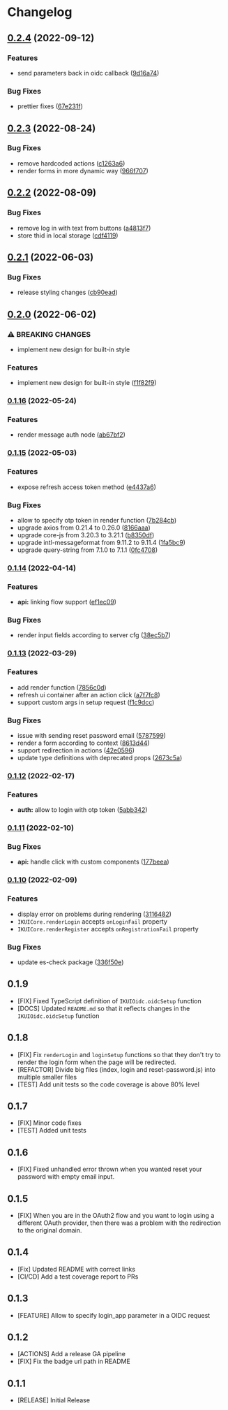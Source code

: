 # Changelog

## [0.2.4](https://github.com/indykite/jarvis-sdk-web/compare/v0.2.3...v0.2.4) (2022-09-12)


### Features

* send parameters back in oidc callback ([9d16a74](https://github.com/indykite/jarvis-sdk-web/commit/9d16a740b746c0980c12f7102a9d82bddaa6900a))


### Bug Fixes

* prettier fixes ([67e231f](https://github.com/indykite/jarvis-sdk-web/commit/67e231f7b72447dc989cbd365df526b7fc241ece))

## [0.2.3](https://github.com/indykite/jarvis-sdk-web/compare/v0.2.2...v0.2.3) (2022-08-24)


### Bug Fixes

* remove hardcoded actions ([c1263a6](https://github.com/indykite/jarvis-sdk-web/commit/c1263a6b76380f757d9986f2237d622eb6060d8d))
* render forms in more dynamic way ([966f707](https://github.com/indykite/jarvis-sdk-web/commit/966f707bbac4ee695d8a3d613b7b37ba4ae28389))

## [0.2.2](https://github.com/indykite/jarvis-sdk-web/compare/v0.2.1...v0.2.2) (2022-08-09)


### Bug Fixes

* remove log in with text from buttons ([a4813f7](https://github.com/indykite/jarvis-sdk-web/commit/a4813f723a6cec03b45063215a47f02da23c1f79))
* store thid in local storage ([cdf4119](https://github.com/indykite/jarvis-sdk-web/commit/cdf4119dd0934cd497cb335affec090c9df1069a))

## [0.2.1](https://github.com/indykite/jarvis-sdk-web/compare/v0.2.0...v0.2.1) (2022-06-03)


### Bug Fixes

* release styling changes ([cb90ead](https://github.com/indykite/jarvis-sdk-web/commit/cb90ead8737afbc21ae1e28df4238c1a15c9f143))

## [0.2.0](https://github.com/indykite/jarvis-sdk-web/compare/v0.1.16...v0.2.0) (2022-06-02)


### ⚠ BREAKING CHANGES

* implement new design for built-in style

### Features

* implement new design for built-in style ([f1f82f9](https://github.com/indykite/jarvis-sdk-web/commit/f1f82f9bbd9a5dff3ecadce10d194c556fbac41a))

### [0.1.16](https://github.com/indykite/jarvis-sdk-web/compare/v0.1.15...v0.1.16) (2022-05-24)


### Features

* render message auth node ([ab67bf2](https://github.com/indykite/jarvis-sdk-web/commit/ab67bf235654f30d9e4a000f23323e11814ade41))

### [0.1.15](https://github.com/indykite/jarvis-sdk-web/compare/v0.1.14...v0.1.15) (2022-05-03)


### Features

* expose refresh access token method ([e4437a6](https://github.com/indykite/jarvis-sdk-web/commit/e4437a698715b0827d5e717b67b4d75910146271))


### Bug Fixes

* allow to specify otp token in render function ([7b284cb](https://github.com/indykite/jarvis-sdk-web/commit/7b284cb2cfa304f4c2ad0f6de79e3995b75915c5))
* upgrade axios from 0.21.4 to 0.26.0 ([8166aaa](https://github.com/indykite/jarvis-sdk-web/commit/8166aaa2fb74955c4995ca7b057e690b75bfcb5f))
* upgrade core-js from 3.20.3 to 3.21.1 ([b8350df](https://github.com/indykite/jarvis-sdk-web/commit/b8350dfa42b2361a101558b62a774cf6651d58b9))
* upgrade intl-messageformat from 9.11.2 to 9.11.4 ([1fa5bc9](https://github.com/indykite/jarvis-sdk-web/commit/1fa5bc9bfee205654624cd2460f441f6aa41aa3e))
* upgrade query-string from 7.1.0 to 7.1.1 ([0fc4708](https://github.com/indykite/jarvis-sdk-web/commit/0fc4708de13e49a3f685d68c5b83f01945dc579b))

### [0.1.14](https://github.com/indykite/jarvis-sdk-web/compare/v0.1.13...v0.1.14) (2022-04-14)


### Features

* **api:** linking flow support ([ef1ec09](https://github.com/indykite/jarvis-sdk-web/commit/ef1ec09eb94ff8fac98a56dec73a79f4ee2877c7))


### Bug Fixes

* render input fields according to server cfg ([38ec5b7](https://github.com/indykite/jarvis-sdk-web/commit/38ec5b79f228a0b71365d72f64f8a319d8a2fc0b))

### [0.1.13](https://github.com/indykite/jarvis-sdk-web/compare/v0.1.12...v0.1.13) (2022-03-29)


### Features

* add render function ([7856c0d](https://github.com/indykite/jarvis-sdk-web/commit/7856c0de4a36beb5ca4d87174ebb00f732c5e6aa))
* refresh ui container after an action click ([a7f7fc8](https://github.com/indykite/jarvis-sdk-web/commit/a7f7fc8074c42fa44ddaac56fb0d5d8e133fd8c5))
* support custom args in setup request ([f1c9dcc](https://github.com/indykite/jarvis-sdk-web/commit/f1c9dcc17459b8ee3f321589dc30a90639d8297e))


### Bug Fixes

* issue with sending reset password email ([5787599](https://github.com/indykite/jarvis-sdk-web/commit/5787599a6442d6f683cd2eb122f855767021d269))
* render a form according to context ([8613d44](https://github.com/indykite/jarvis-sdk-web/commit/8613d44abea886ac86c8e2ca75d7bfb56394955e))
* support redirection in actions ([42e0596](https://github.com/indykite/jarvis-sdk-web/commit/42e0596213ee319c9bee81173658d584fe81438b))
* update type definitions with deprecated props ([2673c5a](https://github.com/indykite/jarvis-sdk-web/commit/2673c5abdeec560763c5004f8c9a5de925ec5f62))

### [0.1.12](https://github.com/indykite/jarvis-sdk-web/compare/v0.1.11...v0.1.12) (2022-02-17)


### Features

* **auth:** allow to login with otp token ([5abb342](https://github.com/indykite/jarvis-sdk-web/commit/5abb342565f90f5e42bc999123d189dfccf0fa60))

### [0.1.11](https://github.com/indykite/jarvis-sdk-web/compare/v0.1.10...v0.1.11) (2022-02-10)


### Bug Fixes

* **api:** handle click with custom components ([177beea](https://github.com/indykite/jarvis-sdk-web/commit/177beeab65a9ac82b96da6f7113bbf53feae1f1e))

### [0.1.10](https://github.com/indykite/jarvis-sdk-web/compare/v0.1.9...v0.1.10) (2022-02-09)

### Features

- display error on problems during rendering ([3116482](https://github.com/indykite/jarvis-sdk-web/commit/311648207e8eab80d5be06a1957dcfa63da64da5))
- `IKUICore.renderLogin` accepts `onLoginFail` property
- `IKUICore.renderRegister` accepts `onRegistrationFail` property

### Bug Fixes

- update es-check package ([336f50e](https://github.com/indykite/jarvis-sdk-web/commit/336f50e317830e1cad03d22b66cc73af65a161f2))

## 0.1.9

- [FIX] Fixed TypeScript definition of `IKUIOidc.oidcSetup` function
- [DOCS] Updated `README.md` so that it reflects changes in the `IKUIOidc.oidcSetup` function

## 0.1.8

- [FIX] Fix `renderLogin` and `loginSetup` functions so that they don't try to render the login form when the page will be redirected.
- [REFACTOR] Divide big files (index, login and reset-password.js) into multiple smaller files
- [TEST] Add unit tests so the code coverage is above 80% level

## 0.1.7

- [FIX] Minor code fixes
- [TEST] Added unit tests

## 0.1.6

- [FIX] Fixed unhandled error thrown when you wanted reset your password with empty email input.

## 0.1.5

- [FIX] When you are in the OAuth2 flow and you want to login using a different OAuth provider, then there was a problem with the redirection to the original domain.

## 0.1.4

- [Fix] Updated README with correct links
- [CI/CD] Add a test coverage report to PRs

## 0.1.3

- [FEATURE] Allow to specify login_app parameter in a OIDC request

## 0.1.2

- [ACTIONS] Add a release GA pipeline
- [FIX] Fix the badge url path in README

## 0.1.1

- [RELEASE] Initial Release
